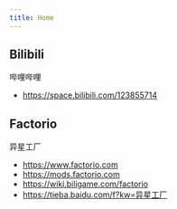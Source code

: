 ```yaml
---
title: Home
---
```


## Bilibili

哔哩哔哩
- https://space.bilibili.com/123855714

## Factorio

异星工厂
- https://www.factorio.com
- https://mods.factorio.com
- https://wiki.biligame.com/factorio
- https://tieba.baidu.com/f?kw=异星工厂

